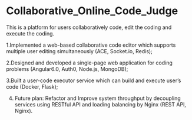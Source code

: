 # Collaborative_Online_Code_Judge
This is a platform for users collaboratively code, edit the coding and execute the coding.

1.Implemented a web-based collaborative code editor which supports multiple user editing simultaneously
(ACE, Socket.io, Redis);

2.Designed and developed a single-page web application for coding problems
(Angular6.0, Auth0, Node.js, MongoDB);

3.Built a user-code executor service which can build and execute user’s code
(Docker, Flask);

4. Future plan: Refactor and Improve system throughput by decoupling services using RESTful API and loading balancing by Nginx
(REST API, Nginx).
